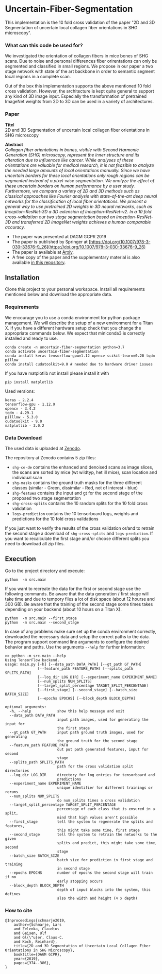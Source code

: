 # Uncertain-Fiber-Segmentation

This implementation is the 10 fold cross validation of the paper "2D and 3D Segmentation of uncertain local collagen fiber orientations in SHG microscopy".

### What can this code be used for?

We investigated the orientation of collagen fibers in mice bones of SHG scans.
Due to noise and personal differences fiber orirentations can only be segmented and classified in small regions.
We propose in our paper a two stage network with state of the art backbone in order to semantic segment local regions in a complete scan.

Out of the box this implementation supports the above mentioned 10 fold cross validation. 
However, the architecture is kept quite general to support any kind of 3D image input.
Especially the transformation of pretrained ImageNet weights from 2D to 3D can be used in a variety of architectures. 

### Paper

**Titel**  
2D and 3D Segmentation of uncertain local collagen fiber orientations in SHG microscopy  

**Abstract**  
_Collagen fiber orientations in bones, visible with Second Harmonic Generation (SHG) microscopy, represent the inner structure and its alteration due to influences like cancer. While analyses of these orientations are valuable for medical research, it is not feasible to analyze the needed large amounts of local orientations manually. Since we have uncertain borders for these local orientations only rough regions can be segmented instead of a pixel-wise segmentation. We analyze the effect of these uncertain borders on human performance by a user study. Furthermore, we compare a variety of 2D and 3D methods such as classical approaches like Fourier analysis with state-of-the-art deep neural networks for the classification of local fiber orientations. We present a general way to use pretrained 2D weights in 3D neural networks, such as Inception-ResNet-3D a 3D extension of Inception-ResNet-v2. In a 10 fold cross-validation our two stage segmentation based on Inception-ResNet-3D and transferred 2D ImageNet weights achieves a human comparable accuracy._

- The paper was presented at DAGM GCPR 2019
- The paper is published by Springer at [https://doi.org/10.1007/978-3-030-33676-9_26](https://doi.org/10.1007/978-3-030-33676-9_26)
- The paper is available at [Arxiv](https://arxiv.org/abs/1907.12868).
- A free copy of the paper and the supplementary material is also available [in this repository](./material).

## Installation

Clone this project to your personal workspace.
Install all requirements mentioned below and download the appropriate data.

### Requirements 

We encourage you to use a conda environment for python package management.
We will describe the setup of a new environment for a Titan X.
If you have a different hardware setup check that you change the appropriate commands below.
We expect that miniconda3 is correctly installed and ready to use.

```
conda create -n uncertain-fiber-segmentation python=3.7
conda activate uncertain-fiber-segmentation
conda install keras tensorflow-gpu=1.12 opencv scikit-learn=0.20 tqdm pillow 
conda install cudatoolkit=9.0 # needed due to hardware driver issues
```

If you have matplotlib not install please install it with

```
pip install matplotlib
```

Used versions:
```
keras - 2.2.4
tensorflow-gpu - 1.12.0
opencv - 3.4.2
tqdm - 4.29.1
pilllow - 5.3.0
cudatoolkit - 9.0
matplotlib - 3.0.2
```

### Data Download

The used data is uploaded at [Zenodo](https://zenodo.org/record/3355937). 

The repository at Zenodo contains 5 zip files:
- `shg-ce-de`  contains the enhanced and denoised scans as image slices, the scans are sorted by mice (wt wildtyp, het ill mice), scan location and individual scan
- `shg-masks` contains the ground truth masks for the three different classes (similar - Green, dissimilar - Red, not of interest - blue)
- `shg-featues` contains the input and gt for the second stage of the proposed two stage segmentation
- `shg-cross-splits` contains the 10 random splits for the 10 fold cross validation
- `logs-prediction` contains the 10 tensorboard logs, weights and predictions for the 10 fold cross validations

If you just want to verify the results of the cross validation or/and to retrain the second stage a download of `shg-cross-splits` and `logs-prediction`. If you want to recalculate the first stage and/or choose different splits you need to download all zip files.

## Execution

Go to the project directory and execute:
```
python  -m src.main
```

If you want to recreate the data for the first or second stage use the following commands.
Be aware that the data generation / first stage will take time and due to tempory files a lot of disk space (about 12 hourse and 300 GB).
Be aware that the training of the second stage some times takes depending on your backend (about 10 hours on a Titan X).
```
python  -m src.main --first_stage
python  -m src.main --second_stage
```

In case of any problems make sure set up the conda environment correctly, downloaded the necessary data and setup the correct paths to the data.
The program support command line arguments to configure the desired behavior and paths. 
Use the arguments ```--help``` for further information:

```
>> python -m src.main --help
Using TensorFlow backend.
usage: main.py [-h] [--data_path DATA_PATH] [--gt_path GT_PATH]
               [--feature_path FEATURE_PATH] [--splits_path SPLITS_PATH]
               [--log_dir LOG_DIR] [--experiment_name EXPERIMENT_NAME]
               [--num_splits NUM_SPLITS]
               [--target_split_percentage TARGET_SPLIT_PERCENTAGE]
               [--first_stage] [--second_stage] [--batch_size BATCH_SIZE]
               [--epochs EPOCHS] [--block_depth BLOCK_DEPTH]

optional arguments:
  -h, --help            show this help message and exit
  --data_path DATA_PATH
                        input path images, used for generating the input for
                        the first stage
  --gt_path GT_PATH     input path ground truth images, used for generating
                        the ground truth for the second stage
  --feature_path FEATURE_PATH
                        out put path generated features, input for second
                        stage
  --splits_path SPLITS_PATH
                        path for the cross validation split directories
  --log_dir LOG_DIR     directory for log entries for tensorboard and
                        predictions
  --experiment_name EXPERIMENT_NAME
                        unique identifier for different trainings or reruns
  --num_splits NUM_SPLITS
                        do num_splits times a cross validation
  --target_split_percentage TARGET_SPLIT_PERCENTAGE
                        percentage of each class that is ensured in a split,
                        mind that high values aren't possible
  --first_stage         tell the system to regenerate the splits and features,
                        this might take some time, first stage
  --second_stage        tell the system to retrain the networks to the given
                        splits and predict, this might take some time, second
                        stage
  --batch_size BATCH_SIZE
                        batch size for prediction in first stage and training
                        in second stage
  --epochs EPOCHS       number of epochs the second stage will train if no
                        early stopping occurs
  --block_depth BLOCK_DEPTH
                        depth of input blocks into the system, this defines
                        also the width and height (4 x depth)

```


### How to cite
```
@Inproceedings{schmarje2019,
	author={Schmarje, Lars
	and Zelenka, Claudius
	and Geisen, Ulf
	and Gl{\"u}er, Claus-C.
	and Koch, Reinhard},
	title={2D and 3D Segmentation of Uncertain Local Collagen Fiber Orientations in SHG Microscopy},
	booktitle={DAGM GCPR},
	year={2019},
	pages={374--386},
}
```
